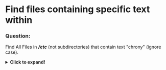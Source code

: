 #  Find files containing specific text within

### Question:
Find All Files in ***/etc*** (not subdirectories) that contain text "chrony" (ignore case).

<details>
  <summary><b>Click to expand!</b></summary>

### Answer:

* For browsing file's contents the main command is **grep**. Below is the simple one-liner.

```
grep -lis chrony /etc/*
```


### Additional comment:

There is something known as **UUOC** which stands for **Unnecessary use of CAT**. It got its own history and is mentioned
separately <a href="https://en.wikipedia.org/wiki/Cat_(Unix)#Useless_use_of_cat">wiki</a>.
  
</details>
